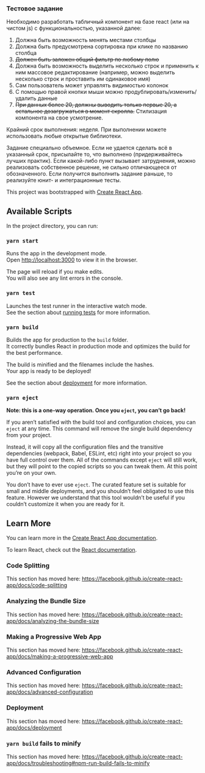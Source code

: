### Тестовое задание

Необходимо разработать табличный компонент на базе react (или на чистом js) с функциональностью, указанной далее:

1. Должна быть возможность менять местами столбцы
2. Должна быть предусмотрена сортировка при клике по названию столбца
3. ~~Должен быть заложен общий фильтр по любому полю~~
4. Должна быть возможность выделить несколько строк и применить к ним массовое редактирование (например, можно выделить несколько строк и проставить им одинаковое имя)
5. Сам пользователь может управлять видимостью колонок
6. С помощью правой кнопки мыши можно продублировать/изменить/удалить данные
7. ~~При данных более 20, должны выводить только первые 20, а остальное дозагружаться в момент скролла.~~
   Стилизация компонента на свое усмотрение.

Крайний срок выполнения: неделя. При выполнении можете использовать любые открытые библиотеки.

Задание специально объемное. Если не удается сделать всё в указанный срок, присылайте то, что выполнено (придерживайтесь лучших практик). Если какой-либо пункт вызывает затруднения, можно реализовать собственное решение, не сильно отличающееся от обозначенного. Если получится выполнить задание раньше, то реализуйте юнит- и интеграционные тесты.

This project was bootstrapped with [Create React App](https://github.com/facebook/create-react-app).

## Available Scripts

In the project directory, you can run:

### `yarn start`

Runs the app in the development mode.<br />
Open [http://localhost:3000](http://localhost:3000) to view it in the browser.

The page will reload if you make edits.<br />
You will also see any lint errors in the console.

### `yarn test`

Launches the test runner in the interactive watch mode.<br />
See the section about [running tests](https://facebook.github.io/create-react-app/docs/running-tests) for more information.

### `yarn build`

Builds the app for production to the `build` folder.<br />
It correctly bundles React in production mode and optimizes the build for the best performance.

The build is minified and the filenames include the hashes.<br />
Your app is ready to be deployed!

See the section about [deployment](https://facebook.github.io/create-react-app/docs/deployment) for more information.

### `yarn eject`

**Note: this is a one-way operation. Once you `eject`, you can’t go back!**

If you aren’t satisfied with the build tool and configuration choices, you can `eject` at any time. This command will remove the single build dependency from your project.

Instead, it will copy all the configuration files and the transitive dependencies (webpack, Babel, ESLint, etc) right into your project so you have full control over them. All of the commands except `eject` will still work, but they will point to the copied scripts so you can tweak them. At this point you’re on your own.

You don’t have to ever use `eject`. The curated feature set is suitable for small and middle deployments, and you shouldn’t feel obligated to use this feature. However we understand that this tool wouldn’t be useful if you couldn’t customize it when you are ready for it.

## Learn More

You can learn more in the [Create React App documentation](https://facebook.github.io/create-react-app/docs/getting-started).

To learn React, check out the [React documentation](https://reactjs.org/).

### Code Splitting

This section has moved here: https://facebook.github.io/create-react-app/docs/code-splitting

### Analyzing the Bundle Size

This section has moved here: https://facebook.github.io/create-react-app/docs/analyzing-the-bundle-size

### Making a Progressive Web App

This section has moved here: https://facebook.github.io/create-react-app/docs/making-a-progressive-web-app

### Advanced Configuration

This section has moved here: https://facebook.github.io/create-react-app/docs/advanced-configuration

### Deployment

This section has moved here: https://facebook.github.io/create-react-app/docs/deployment

### `yarn build` fails to minify

This section has moved here: https://facebook.github.io/create-react-app/docs/troubleshooting#npm-run-build-fails-to-minify

